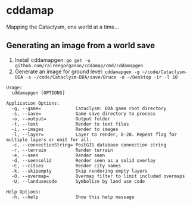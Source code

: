 # cddamap

Mapping the Cataclysm, one world at a time...

## Generating an image from a world save
 
1. Install cddamapgen: `go get -u github.com/ralreegorganon/cddamap/cmd/cddamapgen`
2. Generate an image for ground level: `cddamapgen -g ~/code/Cataclysm-DDA -s ~/code/Cataclysm-DDA/save/Bruce -o ~/Desktop -ir -l 10`

```
Usage:
  cddamapgen [OPTIONS]

Application Options:
  -g, --game=             Cataclysm: DDA game root directory
  -s, --save=             Game save directory to process
  -o, --output=           Output folder
  -t, --text              Render to text files
  -i, --images            Render to images
  -l, --layer=            Layer to render, 0-20. Repeat flag for multiple layers or omit for all.
  -c, --connectionString= PostGIS database connection string
  -r, --terrain           Render terrain
  -e, --seen              Render seen
  -d, --seensolid         Render seen as a solid overlay
  -C, --cities            Render city names
  -k, --skipempty         Skip rendering empty layers
  -O, --overmap=          Overmap filter to limit included overmaps
  -U, --landusecode       Symbolize by land use code

Help Options:
  -h, --help              Show this help message
```